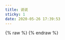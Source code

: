 ```yaml
---
title: 说说
sticky: 1
date: 2020-05-26 17:39:53
---
```

<script src="https://libs.baidu.com/jquery/2.0.0/jquery.min.js"></script>
<body>
    {% raw %}
    <script>
    var appID="Du3OyCuBXR1CX1ffNzaHXnoV-MdYXbMMI";
    var appKEY="dgVYyWlrfCY6u25FAeaofsOd";
    </script>
    {% endraw %}
    <div id="artitalk_main"></div>
    <script type="text/javascript" src="https://unpkg.com/artitalk"></script>
</body>